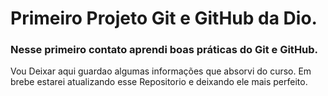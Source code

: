 # Primeiro Projeto Git e GitHub da Dio.

### Nesse primeiro contato aprendi boas práticas do Git e GitHub.

<p> Vou Deixar aqui guardao algumas informações que absorvi do curso.
Em brebe estarei atualizando esse Repositorio e deixando ele mais perfeito.</p>

